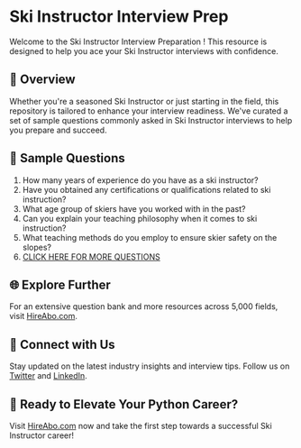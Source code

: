 # Ski Instructor Interview Prep

Welcome to the Ski Instructor Interview Preparation ! This resource is designed to help you ace your Ski Instructor interviews with confidence.

## 🚀 Overview

Whether you're a seasoned Ski Instructor or just starting in the field, this repository is tailored to enhance your interview readiness. We've curated a set of sample questions commonly asked in Ski Instructor interviews to help you prepare and succeed.

## 📝 Sample Questions

1. How many years of experience do you have as a ski instructor?
2. Have you obtained any certifications or qualifications related to ski instruction?
3. What age group of skiers have you worked with in the past?
4. Can you explain your teaching philosophy when it comes to ski instruction?
5. What teaching methods do you employ to ensure skier safety on the slopes?
6. [CLICK HERE FOR MORE QUESTIONS](https://hireabo.com/job/15_0_31/Ski%20Instructor)

## 🌐 Explore Further

For an extensive question bank and more resources across 5,000 fields, visit [HireAbo.com](https://www.hireabo.com).

## 📱 Connect with Us

Stay updated on the latest industry insights and interview tips. Follow us on [Twitter](https://twitter.com/hireabo) and [LinkedIn](https://www.linkedin.com/in/hire-abo-3609972a8/).

## 🚀 Ready to Elevate Your Python Career?

Visit [HireAbo.com](https://www.hireabo.com) now and take the first step towards a successful Ski Instructor career!